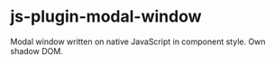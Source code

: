 # js-plugin-modal-window

Modal window written on native JavaScript in component style. 
Own shadow DOM.
